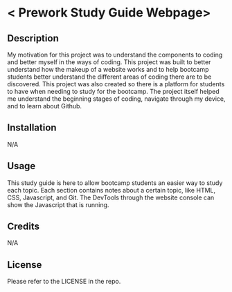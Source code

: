 # < Prework Study Guide Webpage>

## Description

My motivation for this project was to understand the components to coding and better myself in the ways of coding. This project was built to better understand how the makeup of a website works and to help bootcamp students better understand the different areas of coding there are to be discovered. This project was also created so there is a platform for students to have when needing to study for the bootcamp. The project itself helped me understand the beginning stages of coding, navigate through my device, and to learn about Github. 


## Installation

N/A

## Usage

This study guide is here to allow bootcamp students an easier way to study each topic. Each section contains notes about a certain topic, like HTML, CSS, Javascript, and Git. The DevTools through the website console can show the Javascript that is running. 

## Credits

N/A

## License

Please refer to the LICENSE in the repo.
